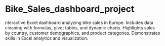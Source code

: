 # Bike_Sales_dashboard_project
 nteractive Excel dashboard analyzing bike sales in Europe. Includes data cleaning with formulas, pivot tables, and dynamic charts. Highlights sales by country, customer demographics, and product categories. Demonstrates skills in Excel analytics and visualization.
